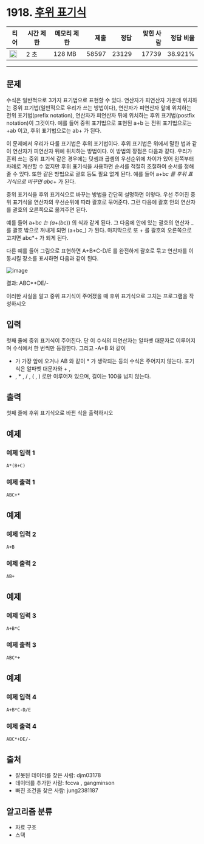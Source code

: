 # 1918. [후위 표기식](https://www.acmicpc.net/problem/1918)

| 티어                                                                  | 시간 제한 | 메모리 제한 |  제출 |  정답 | 맞힌 사람 | 정답 비율 |
| --------------------------------------------------------------------- | --------- | ----------- | ----: | ----: | --------: | --------: |
| <img src="https://static.solved.ac/tier_small/14.svg" width="20px" /> | 2 초      | 128 MB      | 58597 | 23129 |     17739 |   38.921% |

---

## 문제

수식은 일반적으로 3가지 표기법으로 표현할 수 있다. 연산자가 피연산자 가운데 위치하는 중위 표기법(일반적으로 우리가 쓰는 방법이다), 연산자가 피연산자 앞에 위치하는 전위 표기법(prefix notation), 연산자가 피연산자 뒤에 위치하는 후위 표기법(postfix notation)이 그것이다. 예를 들어 중위 표기법으로 표현된
a+b
는 전위 표기법으로는 +ab
이고, 후위 표기법으로는
ab+ 가 된다.

이 문제에서 우리가 다룰 표기법은 후위 표기법이다. 후위 표기법은 위에서 말한 법과 같이 연산자가 피연산자 뒤에 위치하는 방법이다. 이 방법의 장점은 다음과 같다. 우리가 흔히 쓰는 중위 표기식 같은 경우에는 덧셈과 곱셈의 우선순위에 차이가 있어 왼쪽부터 차례로 계산할 수 없지만 후위 표기식을 사용하면 순서를 적절히 조절하여 순서를 정해줄 수 있다. 또한 같은 방법으로 괄호 등도 필요 없게 된다. 예를 들어
a+b*c
를 후위 표기식으로 바꾸면
abc*+ 가 된다.

중위 표기식을 후위 표기식으로 바꾸는 방법을 간단히 설명하면 이렇다. 우선 주어진 중위 표기식을 연산자의 우선순위에 따라 괄호로 묶어준다. 그런 다음에 괄호 안의 연산자를 괄호의 오른쪽으로 옮겨주면 된다.

예를 들어
a+b*c
는
(a+(b*c))
의 식과 같게 된다. 그 다음에 안에 있는 괄호의 연산자 _ 를 괄호 밖으로 꺼내게 되면
(a+bc_)
가 된다. 마지막으로 또 + 를 괄호의 오른쪽으로 고치면
abc\*+ 가 되게 된다.

다른 예를 들어 그림으로 표현하면
A+B\*C-D/E
를 완전하게 괄호로 묶고 연산자를 이동시킬 장소를 표시하면 다음과 같이 된다.

![image](https://upload.acmicpc.net/5aad2feb-d9fc-430a-954d-73a06ba0215f/-/preview/)

결과:
ABC\*+DE/-

이러한 사실을 알고 중위 표기식이 주어졌을 때 후위 표기식으로 고치는 프로그램을 작성하시오

## 입력

첫째 줄에 중위 표기식이 주어진다. 단 이 수식의 피연산자는 알파벳 대문자로 이루어지며 수식에서 한 번씩만 등장한다. 그리고
-A+B
와 같이

- 가 가장 앞에 오거나
  AB
  와 같이 \* 가 생략되는 등의 수식은 주어지지 않는다. 표기식은 알파벳 대문자와 + ,
- , \* , / ,
  (
  ,
  )
  로만 이루어져 있으며, 길이는 100을 넘지 않는다.

## 출력

첫째 줄에 후위 표기식으로 바뀐 식을 출력하시오

## 예제

### 예제 입력 1

```
A*(B+C)
```

### 예제 출력 1

```
ABC+*
```

## 예제

### 예제 입력 2

```
A+B
```

### 예제 출력 2

```
AB+
```

## 예제

### 예제 입력 3

```
A+B*C
```

### 예제 출력 3

```
ABC*+
```

## 예제

### 예제 입력 4

```
A+B*C-D/E
```

### 예제 출력 4

```
ABC*+DE/-
```

## 출처

- 잘못된 데이터를 찾은 사람: djm03178
- 데이터를 추가한 사람: fccva , gangminson
- 빠진 조건을 찾은 사람: jung2381187

## 알고리즘 분류

- 자료 구조
- 스택
